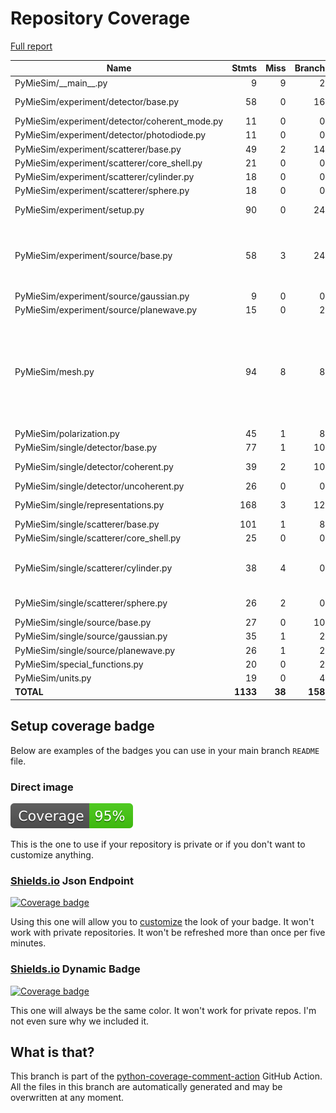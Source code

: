 # Repository Coverage

[Full report](https://htmlpreview.github.io/?https://github.com/MartinPdeS/PyMieSim/blob/python-coverage-comment-action-data/htmlcov/index.html)

| Name                                           |    Stmts |     Miss |   Branch |   BrPart |   Cover |   Missing |
|----------------------------------------------- | -------: | -------: | -------: | -------: | ------: | --------: |
| PyMieSim/\_\_main\_\_.py                       |        9 |        9 |        2 |        0 |      0% |      2-15 |
| PyMieSim/experiment/detector/base.py           |       58 |        0 |       16 |        1 |     99% |  150->153 |
| PyMieSim/experiment/detector/coherent\_mode.py |       11 |        0 |        0 |        0 |    100% |           |
| PyMieSim/experiment/detector/photodiode.py     |       11 |        0 |        0 |        0 |    100% |           |
| PyMieSim/experiment/scatterer/base.py          |       49 |        2 |       14 |        2 |     94% |   89, 105 |
| PyMieSim/experiment/scatterer/core\_shell.py   |       21 |        0 |        0 |        0 |    100% |           |
| PyMieSim/experiment/scatterer/cylinder.py      |       18 |        0 |        0 |        0 |    100% |           |
| PyMieSim/experiment/scatterer/sphere.py        |       18 |        0 |        0 |        0 |    100% |           |
| PyMieSim/experiment/setup.py                   |       90 |        0 |       24 |        1 |     99% |  277->281 |
| PyMieSim/experiment/source/base.py             |       58 |        3 |       24 |        6 |     89% |34, 62->65, 75->78, 89, 91->exit, 107 |
| PyMieSim/experiment/source/gaussian.py         |        9 |        0 |        0 |        0 |    100% |           |
| PyMieSim/experiment/source/planewave.py        |       15 |        0 |        2 |        1 |     94% |    32->35 |
| PyMieSim/mesh.py                               |       94 |        8 |        8 |        2 |     90% |117, 129, 141, 153, 195->exit, 214->exit, 275-279 |
| PyMieSim/polarization.py                       |       45 |        1 |        8 |        0 |     98% |        87 |
| PyMieSim/single/detector/base.py               |       77 |        1 |       10 |        1 |     98% |       227 |
| PyMieSim/single/detector/coherent.py           |       39 |        2 |       10 |        3 |     90% |49, 54, 66->70 |
| PyMieSim/single/detector/uncoherent.py         |       26 |        0 |        0 |        0 |    100% |           |
| PyMieSim/single/representations.py             |      168 |        3 |       12 |        1 |     98% | 58, 62-63 |
| PyMieSim/single/scatterer/base.py              |      101 |        1 |        8 |        1 |     98% |       451 |
| PyMieSim/single/scatterer/core\_shell.py       |       25 |        0 |        0 |        0 |    100% |           |
| PyMieSim/single/scatterer/cylinder.py          |       38 |        4 |        0 |        0 |     89% |157, 161, 165, 169 |
| PyMieSim/single/scatterer/sphere.py            |       26 |        2 |        0 |        0 |     92% |  135, 163 |
| PyMieSim/single/source/base.py                 |       27 |        0 |       10 |        0 |    100% |           |
| PyMieSim/single/source/gaussian.py             |       35 |        1 |        2 |        1 |     95% |        41 |
| PyMieSim/single/source/planewave.py            |       26 |        1 |        2 |        1 |     93% |        37 |
| PyMieSim/special\_functions.py                 |       20 |        0 |        2 |        0 |    100% |           |
| PyMieSim/units.py                              |       19 |        0 |        4 |        0 |    100% |           |
|                                      **TOTAL** | **1133** |   **38** |  **158** |   **21** | **95%** |           |


## Setup coverage badge

Below are examples of the badges you can use in your main branch `README` file.

### Direct image

[![Coverage badge](https://raw.githubusercontent.com/MartinPdeS/PyMieSim/python-coverage-comment-action-data/badge.svg)](https://htmlpreview.github.io/?https://github.com/MartinPdeS/PyMieSim/blob/python-coverage-comment-action-data/htmlcov/index.html)

This is the one to use if your repository is private or if you don't want to customize anything.

### [Shields.io](https://shields.io) Json Endpoint

[![Coverage badge](https://img.shields.io/endpoint?url=https://raw.githubusercontent.com/MartinPdeS/PyMieSim/python-coverage-comment-action-data/endpoint.json)](https://htmlpreview.github.io/?https://github.com/MartinPdeS/PyMieSim/blob/python-coverage-comment-action-data/htmlcov/index.html)

Using this one will allow you to [customize](https://shields.io/endpoint) the look of your badge.
It won't work with private repositories. It won't be refreshed more than once per five minutes.

### [Shields.io](https://shields.io) Dynamic Badge

[![Coverage badge](https://img.shields.io/badge/dynamic/json?color=brightgreen&label=coverage&query=%24.message&url=https%3A%2F%2Fraw.githubusercontent.com%2FMartinPdeS%2FPyMieSim%2Fpython-coverage-comment-action-data%2Fendpoint.json)](https://htmlpreview.github.io/?https://github.com/MartinPdeS/PyMieSim/blob/python-coverage-comment-action-data/htmlcov/index.html)

This one will always be the same color. It won't work for private repos. I'm not even sure why we included it.

## What is that?

This branch is part of the
[python-coverage-comment-action](https://github.com/marketplace/actions/python-coverage-comment)
GitHub Action. All the files in this branch are automatically generated and may be
overwritten at any moment.